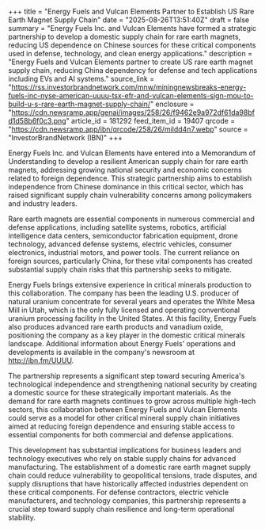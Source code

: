 +++
title = "Energy Fuels and Vulcan Elements Partner to Establish US Rare Earth Magnet Supply Chain"
date = "2025-08-26T13:51:40Z"
draft = false
summary = "Energy Fuels Inc. and Vulcan Elements have formed a strategic partnership to develop a domestic supply chain for rare earth magnets, reducing US dependence on Chinese sources for these critical components used in defense, technology, and clean energy applications."
description = "Energy Fuels and Vulcan Elements partner to create US rare earth magnet supply chain, reducing China dependency for defense and tech applications including EVs and AI systems."
source_link = "https://rss.investorbrandnetwork.com/mnw/miningnewsbreaks-energy-fuels-inc-nyse-american-uuuu-tsx-efr-and-vulcan-elements-sign-mou-to-build-u-s-rare-earth-magnet-supply-chain/"
enclosure = "https://cdn.newsramp.app/genai/images/258/26/f9462e9a972df61da98bfd1d58b6f0c3.png"
article_id = 181292
feed_item_id = 19407
qrcode = "https://cdn.newsramp.app/ibn/qrcode/258/26/mildd4n7.webp"
source = "InvestorBrandNetwork (IBN)"
+++

<p>Energy Fuels Inc. and Vulcan Elements have entered into a Memorandum of Understanding to develop a resilient American supply chain for rare earth magnets, addressing growing national security and economic concerns related to foreign dependence. This strategic partnership aims to establish independence from Chinese dominance in this critical sector, which has raised significant supply chain vulnerability concerns among policymakers and industry leaders.</p><p>Rare earth magnets are essential components in numerous commercial and defense applications, including satellite systems, robotics, artificial intelligence data centers, semiconductor fabrication equipment, drone technology, advanced defense systems, electric vehicles, consumer electronics, industrial motors, and power tools. The current reliance on foreign sources, particularly China, for these vital components has created substantial supply chain risks that this partnership seeks to mitigate.</p><p>Energy Fuels brings extensive experience in critical minerals production to this collaboration. The company has been the leading U.S. producer of natural uranium concentrate for several years and operates the White Mesa Mill in Utah, which is the only fully licensed and operating conventional uranium processing facility in the United States. At this facility, Energy Fuels also produces advanced rare earth products and vanadium oxide, positioning the company as a key player in the domestic critical minerals landscape. Additional information about Energy Fuels' operations and developments is available in the company's newsroom at <a href="http://ibn.fm/UUUU" rel="nofollow" target="_blank">http://ibn.fm/UUUU</a>.</p><p>The partnership represents a significant step toward securing America's technological independence and strengthening national security by creating a domestic source for these strategically important materials. As the demand for rare earth magnets continues to grow across multiple high-tech sectors, this collaboration between Energy Fuels and Vulcan Elements could serve as a model for other critical mineral supply chain initiatives aimed at reducing foreign dependence and ensuring stable access to essential components for both commercial and defense applications.</p><p>This development has substantial implications for business leaders and technology executives who rely on stable supply chains for advanced manufacturing. The establishment of a domestic rare earth magnet supply chain could reduce vulnerability to geopolitical tensions, trade disputes, and supply disruptions that have historically affected industries dependent on these critical components. For defense contractors, electric vehicle manufacturers, and technology companies, this partnership represents a crucial step toward supply chain resilience and long-term operational stability.</p>